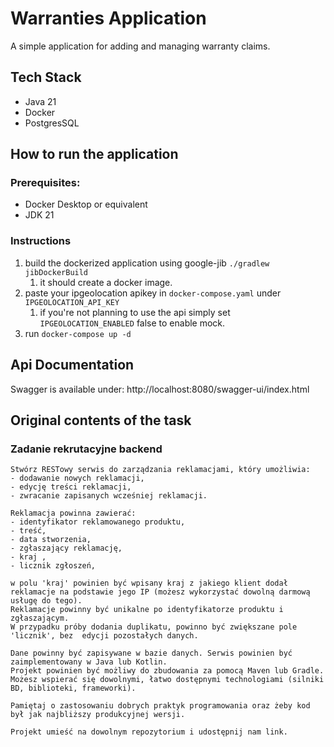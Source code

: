 # Warranties Application
A simple application for adding and managing warranty claims.
## Tech Stack
- Java 21
- Docker
- PostgresSQL

## How to run the application
### Prerequisites:
- Docker Desktop or equivalent
- JDK 21
### Instructions
1. build the dockerized application using google-jib ```./gradlew jibDockerBuild```
   1. it should create a docker image.
2. paste your ipgeolocation apikey in `docker-compose.yaml` under `IPGEOLOCATION_API_KEY`
   1. if you're not planning to use the api simply set `IPGEOLOCATION_ENABLED` false to enable mock.
3. run ```docker-compose up -d```

## Api Documentation
Swagger is available under:
http://localhost:8080/swagger-ui/index.html

## Original contents of the task
### Zadanie rekrutacyjne backend
```
Stwórz RESTowy serwis do zarządzania reklamacjami, który umożliwia:
- dodawanie nowych reklamacji,
- edycję treści reklamacji,
- zwracanie zapisanych wcześniej reklamacji.

Reklamacja powinna zawierać:
- identyfikator reklamowanego produktu,
- treść,
- data stworzenia,
- zgłaszający reklamację,
- kraj ,
- licznik zgłoszeń,

w polu 'kraj' powinien być wpisany kraj z jakiego klient dodał reklamacje na podstawie jego IP (możesz wykorzystać dowolną darmową usługę do tego).
Reklamacje powinny być unikalne po identyfikatorze produktu i zgłaszającym. 
W przypadku próby dodania duplikatu, powinno być zwiększane pole 'licznik', bez  edycji pozostałych danych.

Dane powinny być zapisywane w bazie danych. Serwis powinien być zaimplementowany w Java lub Kotlin. 
Projekt powinien być możliwy do zbudowania za pomocą Maven lub Gradle. 
Możesz wspierać się dowolnymi, łatwo dostępnymi technologiami (silniki BD, biblioteki, frameworki).

Pamiętaj o zastosowaniu dobrych praktyk programowania oraz żeby kod był jak najbliższy produkcyjnej wersji.

Projekt umieść na dowolnym repozytorium i udostępnij nam link.
```